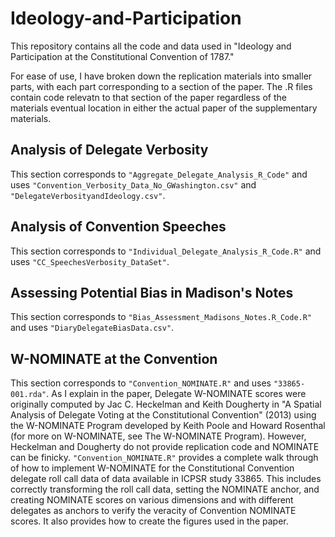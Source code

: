 # Ideology-and-Participation
This repository contains all the code and data used in "Ideology and Participation at the Constitutional Convention of 1787."

For ease of use, I have broken down the replication materials into smaller parts, with each part corresponding to a section of the paper.  The .R files contain code relevatn to that section of the paper regardless of the materials eventual location in either the actual paper of the supplementary materials.

## Analysis of Delegate Verbosity
This section corresponds to `"Aggregate_Delegate_Analysis_R_Code"` and uses `"Convention_Verbosity_Data_No_GWashington.csv"` and `"DelegateVerbosityandIdeology.csv"`.

## Analysis of Convention Speeches
This section corresponds to `"Individual_Delegate_Analysis_R_Code.R"` and uses `"CC_SpeechesVerbosity_DataSet"`.  

## Assessing Potential Bias in Madison's Notes
This section corresponds to `"Bias_Assessment_Madisons_Notes.R_Code.R"` and uses `"DiaryDelegateBiasData.csv"`.

## W-NOMINATE at the Convention
This section corresponds to `"Convention_NOMINATE.R"` and uses `"33865-001.rda"`.
As I explain in the paper, Delegate W-NOMINATE scores were originally computed  by Jac C. Heckelman and Keith Dougherty in "A Spatial Analysis of Delegate Voting at the Constitutional Convention" (2013) using the W-NOMINATE Program developed by Keith Poole and Howard Rosenthal (for more on W-NOMINATE, see The W-NOMINATE Program).   However, Heckelman and Dougherty do not provide replication code and NOMINATE can be finicky.  `"Convention_NOMINATE.R"` provides a complete walk through of how to implement W-NOMINATE for the Constitutional Convention delegate roll call data of data available in ICPSR study 33865.  This includes correctly transforming the roll call data, setting the NOMINATE anchor, and creating NOMINATE scores on various dimensions and with different delegates as anchors to verify the veracity of Convention NOMINATE scores.  It also provides how to create the figures used in the paper.
